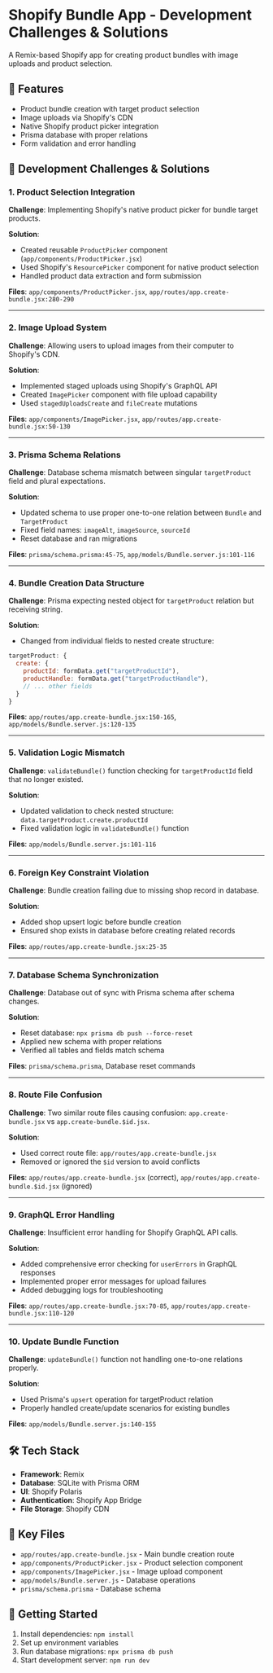 # Shopify Bundle App - Development Challenges & Solutions

A Remix-based Shopify app for creating product bundles with image uploads and product selection.

## 🚀 Features
- Product bundle creation with target product selection
- Image uploads via Shopify's CDN
- Native Shopify product picker integration
- Prisma database with proper relations
- Form validation and error handling

## 🔧 Development Challenges & Solutions

### 1. **Product Selection Integration**
**Challenge**: Implementing Shopify's native product picker for bundle target products.

**Solution**: 
- Created reusable `ProductPicker` component (`app/components/ProductPicker.jsx`)
- Used Shopify's `ResourcePicker` component for native product selection
- Handled product data extraction and form submission

**Files**: `app/components/ProductPicker.jsx`, `app/routes/app.create-bundle.jsx:280-290`

---

### 2. **Image Upload System**
**Challenge**: Allowing users to upload images from their computer to Shopify's CDN.

**Solution**:
- Implemented staged uploads using Shopify's GraphQL API
- Created `ImagePicker` component with file upload capability
- Used `stagedUploadsCreate` and `fileCreate` mutations

**Files**: `app/components/ImagePicker.jsx`, `app/routes/app.create-bundle.jsx:50-130`

---

### 3. **Prisma Schema Relations**
**Challenge**: Database schema mismatch between singular `targetProduct` field and plural expectations.

**Solution**:
- Updated schema to use proper one-to-one relation between `Bundle` and `TargetProduct`
- Fixed field names: `imageAlt`, `imageSource`, `sourceId`
- Reset database and ran migrations

**Files**: `prisma/schema.prisma:45-75`, `app/models/Bundle.server.js:101-116`

---

### 4. **Bundle Creation Data Structure**
**Challenge**: Prisma expecting nested object for `targetProduct` relation but receiving string.

**Solution**:
- Changed from individual fields to nested create structure:
```javascript
targetProduct: {
  create: {
    productId: formData.get("targetProductId"),
    productHandle: formData.get("targetProductHandle"),
    // ... other fields
  }
}
```

**Files**: `app/routes/app.create-bundle.jsx:150-165`, `app/models/Bundle.server.js:120-135`

---

### 5. **Validation Logic Mismatch**
**Challenge**: `validateBundle()` function checking for `targetProductId` field that no longer existed.

**Solution**:
- Updated validation to check nested structure: `data.targetProduct.create.productId`
- Fixed validation logic in `validateBundle()` function

**Files**: `app/models/Bundle.server.js:101-116`

---

### 6. **Foreign Key Constraint Violation**
**Challenge**: Bundle creation failing due to missing shop record in database.

**Solution**:
- Added shop upsert logic before bundle creation
- Ensured shop exists in database before creating related records

**Files**: `app/routes/app.create-bundle.jsx:25-35`

---

### 7. **Database Schema Synchronization**
**Challenge**: Database out of sync with Prisma schema after schema changes.

**Solution**:
- Reset database: `npx prisma db push --force-reset`
- Applied new schema with proper relations
- Verified all tables and fields match schema

**Files**: `prisma/schema.prisma`, Database reset commands

---

### 8. **Route File Confusion**
**Challenge**: Two similar route files causing confusion: `app.create-bundle.jsx` vs `app.create-bundle.$id.jsx`.

**Solution**:
- Used correct route file: `app/routes/app.create-bundle.jsx`
- Removed or ignored the `$id` version to avoid conflicts

**Files**: `app/routes/app.create-bundle.jsx` (correct), `app/routes/app.create-bundle.$id.jsx` (ignored)

---

### 9. **GraphQL Error Handling**
**Challenge**: Insufficient error handling for Shopify GraphQL API calls.

**Solution**:
- Added comprehensive error checking for `userErrors` in GraphQL responses
- Implemented proper error messages for upload failures
- Added debugging logs for troubleshooting

**Files**: `app/routes/app.create-bundle.jsx:70-85`, `app/routes/app.create-bundle.jsx:110-120`

---

### 10. **Update Bundle Function**
**Challenge**: `updateBundle()` function not handling one-to-one relations properly.

**Solution**:
- Used Prisma's `upsert` operation for targetProduct relation
- Properly handled create/update scenarios for existing bundles

**Files**: `app/models/Bundle.server.js:140-155`

## 🛠 Tech Stack
- **Framework**: Remix
- **Database**: SQLite with Prisma ORM
- **UI**: Shopify Polaris
- **Authentication**: Shopify App Bridge
- **File Storage**: Shopify CDN

## 📁 Key Files
- `app/routes/app.create-bundle.jsx` - Main bundle creation route
- `app/components/ProductPicker.jsx` - Product selection component
- `app/components/ImagePicker.jsx` - Image upload component
- `app/models/Bundle.server.js` - Database operations
- `prisma/schema.prisma` - Database schema

## 🚀 Getting Started
1. Install dependencies: `npm install`
2. Set up environment variables
3. Run database migrations: `npx prisma db push`
4. Start development server: `npm run dev`
